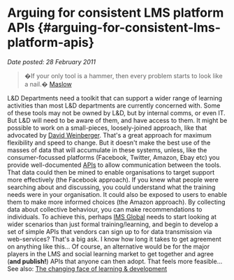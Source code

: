 # Arguing for consistent LMS platform APIs {#arguing-for-consistent-lms-platform-apis}

_Date posted: 28 February 2011_

> �If your only tool is a hammer, then every problem starts to look like a nail.� [Maslow](http://www.brainyquote.com/quotes/quotes/a/abrahammas126079.html)

L&D Departments need a toolkit that can support a wider range of learning activities than most L&D departments are currently concerned with. Some of these tools may not be owned by L&D, but by internal comms, or even IT. But L&D will need to be aware of them, and have access to them. It might be possible to work on a small-pieces, loosely-joined approach, like that advocated by [David Weinberger](http://www.smallpieces.com/). That's a great approach for maximum flexibility and speed to change. But it doesn't make the best use of the masses of data that will accumulate in these systems, unless, like the consumer-focussed platforms (Facebook, Twitter, Amazon, Ebay etc) you provide well-documented [APIs](http://en.wikipedia.org/wiki/Application_programming_interface) to allow communication between the tools. That data could then be mined to enable organisations to target support more effectively (the Facebook approach). If you knew what people were searching about and discussing, you could understand what the training needs were in your organisation. It could also be exposed to users to enable them to make more informed choices (the Amazon approach). By collecting data about collective behaviour, you can make recommendations to individuals. To achieve this, perhaps [IMS Global](http://www.imsglobal.org/) needs to start looking at wider scenarios than just formal training/learning, and begin to develop a set of simple APIs that vendors can sign up to for data transmission via web-services? That's a big ask. I know how long it takes to get agreement on anything like this... Of course, an alternative would be for the major players in the LMS and social learning market to get together and agree (**and publish!**) APIs that anyone can then adopt. That feels more feasible... See also: [The changing face of learning & development](http://www.learningconversations.co.uk/main/index.php/2011/02/23/the-changing-face-of-learning?blog=5)